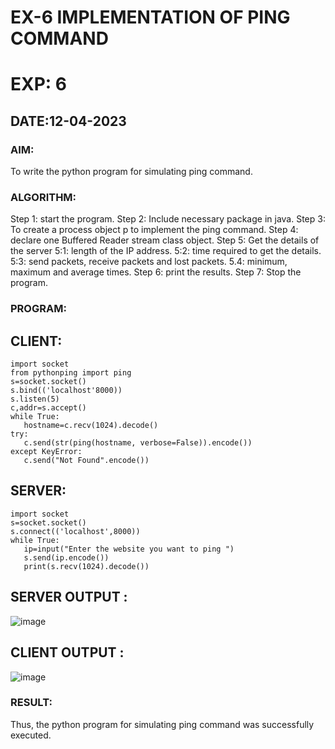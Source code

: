 # EX-6 IMPLEMENTATION OF PING COMMAND
# EXP: 6
## DATE:12-04-2023
### AIM:
To write the python program for simulating ping command.
### ALGORITHM:
Step 1: start the program.
Step 2: Include necessary package in java.
Step 3: To create a process object p to implement the ping command.
Step 4: declare one Buffered Reader stream class object.
Step 5: Get the details of the server
5:1: length of the IP address.
5:2: time required to get the details.
5:3: send packets, receive packets and lost packets.
5.4: minimum, maximum and average times.
Step 6: print the results.
Step 7: Stop the program.
### PROGRAM:
## CLIENT:
```
import socket
from pythonping import ping
s=socket.socket()
s.bind(('localhost'8000))
s.listen(5)
c,addr=s.accept()
while True:
   hostname=c.recv(1024).decode()
try:
   c.send(str(ping(hostname, verbose=False)).encode())
except KeyError:
   c.send("Not Found".encode())
```
## SERVER:
```
import socket
s=socket.socket()
s.connect(('localhost',8000))
while True:
   ip=input("Enter the website you want to ping ")
   s.send(ip.encode())
   print(s.recv(1024).decode())
```
## SERVER OUTPUT :
![image](https://github.com/Pranavvv12/EX-6/assets/121292280/337bfd29-9214-41ca-85fe-8349f0b40287)


## CLIENT OUTPUT :
![image](https://github.com/Pranavvv12/EX-6/assets/121292280/e2073bdd-e014-418a-ae9d-2b23afccb12d)


### RESULT:
Thus, the python program for simulating ping command was successfully executed.

